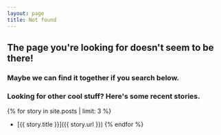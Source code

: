 ```yaml
---
layout: page
title: Not found
---
```


## The page you're looking for doesn't seem to be there!

### Maybe we can find it together if you search below.

<script type="text/javascript">
  var GOOG_FIXURL_LANG = 'en';
  var GOOG_FIXURL_SITE = 'http://government.github.com';
</script>
<script type="text/javascript" src="http://linkhelp.clients.google.com/tbproxy/lh/wm/fixurl.js">
</script>

### Looking for other cool stuff? Here's some recent stories.

{% for story in site.posts | limit: 3 %}
* [{{ story.title }}]({{ story.url }})
{% endfor %}

